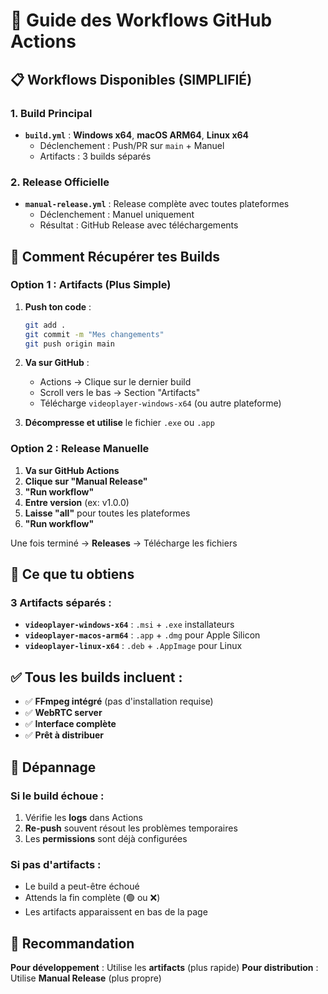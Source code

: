 # 🚀 Guide des Workflows GitHub Actions

## 📋 Workflows Disponibles (SIMPLIFIÉ)

### **1. Build Principal** 
- **`build.yml`** : **Windows x64**, **macOS ARM64**, **Linux x64**
  - Déclenchement : Push/PR sur `main` + Manuel
  - Artifacts : 3 builds séparés

### **2. Release Officielle**
- **`manual-release.yml`** : Release complète avec toutes plateformes
  - Déclenchement : Manuel uniquement
  - Résultat : GitHub Release avec téléchargements

## 🎯 Comment Récupérer tes Builds

### **Option 1 : Artifacts (Plus Simple)**

1. **Push ton code** :
   ```bash
   git add .
   git commit -m "Mes changements"
   git push origin main
   ```

2. **Va sur GitHub** :
   - Actions → Clique sur le dernier build
   - Scroll vers le bas → Section "Artifacts"
   - Télécharge `videoplayer-windows-x64` (ou autre plateforme)

3. **Décompresse et utilise** le fichier `.exe` ou `.app`

### **Option 2 : Release Manuelle**

1. **Va sur GitHub Actions**
2. **Clique sur "Manual Release"**
3. **"Run workflow"**
4. **Entre version** (ex: v1.0.0)
5. **Laisse "all"** pour toutes les plateformes
6. **"Run workflow"**

Une fois terminé → **Releases** → Télécharge les fichiers

## 🎁 Ce que tu obtiens

### **3 Artifacts séparés :**
- **`videoplayer-windows-x64`** : `.msi` + `.exe` installateurs
- **`videoplayer-macos-arm64`** : `.app` + `.dmg` pour Apple Silicon  
- **`videoplayer-linux-x64`** : `.deb` + `.AppImage` pour Linux

## ✅ Tous les builds incluent :

- ✅ **FFmpeg intégré** (pas d'installation requise)
- ✅ **WebRTC server** 
- ✅ **Interface complète**
- ✅ **Prêt à distribuer**

## 🔧 Dépannage

### Si le build échoue :
1. Vérifie les **logs** dans Actions
2. **Re-push** souvent résout les problèmes temporaires
3. Les **permissions** sont déjà configurées

### Si pas d'artifacts :
- Le build a peut-être échoué
- Attends la fin complète (🟢 ou ❌)
- Les artifacts apparaissent en bas de la page

## 🎯 Recommandation

**Pour développement** : Utilise les **artifacts** (plus rapide)
**Pour distribution** : Utilise **Manual Release** (plus propre)